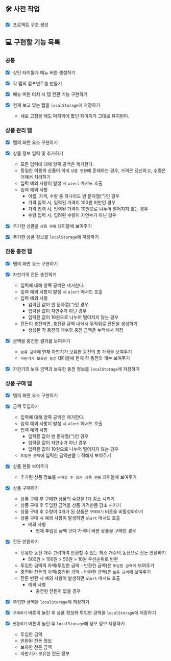## 🛠 사전 작업
- [x] 프로젝트 구조 생성

## 💻 구현할 기능 목록
### 공통
- [x] 상단 타이틀과 메뉴 버튼 생성하기

- [x] 각 탭의 컴포넌트를 만들기

- [x] 메뉴 버튼 터치 시 탭 전환 기능 구현하기

- [x] 현재 보고 있는 탭을 `localStorage`에 저장하기
  - 새로 고침을 해도 마지막에 봤던 페이지가 그대로 유지된다.

### 상품 관리 탭
- [x] 탭의 화면 요소 구현하기

- [x] 상품 정보 입력 및 추가하기
  - 모든 입력에 대해 양쪽 공백은 제거한다.
  - 동일한 이름의 상품이 이미 `상품 현황`에 존재하는 경우, 가격은 갱신하고, 수량은 더해서 처리하기
  - 입력 예외 사항이 발생 시 `alert` 메서드 호출
  - 입력 예외 사항
    - 이름, 가격, 수량 중 하나라도 빈 문자열('')인 경우
    - 가격 입력 시, 입력된 가격이 100원 미만인 경우
    - 가격 입력 시, 입력된 가격이 10원으로 나누어 떨어지지 않는 경우
    - 수량 입력 시, 입려된 수량이 자연수가 아닌 경우

- [x] 추가한 상품을 `상품 현황` 테이블에 보여주기

- [x] 추가한 상품 정보를 `localStorage`에 저장하기

### 잔동 충전 탭
- [x] 탭의 화면 요소 구현하기

- [x] 자판기의 잔돈 충전하기
  - 입력에 대해 양쪽 공백은 제거한다.
  - 입력 예외 사항이 발생 시 `alert` 메서드 호출
  - 입력 예외 사항
    - 입력된 값이 빈 문자열('')인 경우
    - 입력된 값이 자연수가 아닌 경우
    - 입력된 값이 10원으로 나누어 떨어지지 않는 경우
  - 잔돈이 충전되면, 충전된 금액 내에서 무작위로 잔돈을 생성하기
    - 생성된 각 동전의 개수와 충전 금액은 누적해서 저장

- [x] 금액을 충전한 결과를 보여주기
  - `보유 금액`에 현재 자판기가 보유한 동전의 총 가격을 보여주기
  - `자판기가 보유한 동전` 테이블에 현재 각 동전의 개수 보여주기

- [x] 자판기의 보유 금액과 보유한 동전 정보를 `localStorage`에 저장하기

### 상품 구매 탭
- [x] 탭의 화면 요소 구현하기

- [x] 금액 투입하기
  - 입력에 대해 양쪽 공백은 제거한다.
  - 입력 예외 사항이 발생 시 `alert` 메서드 호출
  - 입력 예외 사항
    - 입력된 값이 빈 문자열('')인 경우
    - 입력된 값이 자연수가 아닌 경우
    - 입력된 값이 10원으로 나누어 떨어지지 않는 경우
  - `투입한 금액`에 입력한 금액만큼 누적해서 보여주기

- [x] 상품 현황 보여주기
  - 추가된 상품 정보를 `구매할 수 있는 상품 현황` 테이블에 보여주기

- [x] 상품 구매하기
  - 상품 구매 후 구매한 상품의 수량을 1개 감소 시키기
  - 상품 구매 후 투입한 금액을 상품 가격만큼 감소 시키기
  - 상품 구매 후 수량이 0개가 된 상품은 `구매하기` 버튼을 비활성화하기
  - 상품 구매 시 예외 사항이 발생하면 `alert` 메서드 호출
    - 예외 사항
      - 현재 투입된 금액 보다 가격이 비싼 상품을 구매한 경우

- [x] 잔돈 반환하기
  - 보유한 동전 개수 고려하여 반환할 수 있는 최소 개수의 동전으로 잔돈 반환하기
    - 500원 > 100원 > 50원 > 10원 우선순위로 반환
  - 투입한 금액의 차액(투입한 금액 - 반환한 금액)은 `투입한 금액`에 보여주기
  - 충전된 잔돈의 차액(충전된 금액 - 반환한 금액)은 `보유 금액`에 보여주기
  - 잔돈 반환 시 예외 사항이 발생하면 `alert` 메서드 호출
    - 예외 사항
      - 충전된 잔돈이 없을 경우

- [x] 투입한 금액을 `localStorage`에 저장하기

- [x] `구매하기` 버튼이 눌린 후 상품 정보와 투입한 금액을 `localStorage`에 저장하기

- [x] `반환하기` 버튼이 눌린 후 `localStorage`에 정보 정보 저장하기
  - 투입한 금액
  - 반환된 잔돈 정보
  - 보유한 잔돈 금액
  - 자판기가 보유한 잔돈 정보
